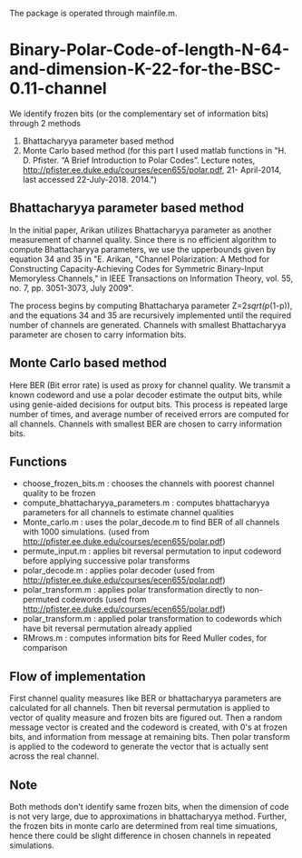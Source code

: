 The package is operated through mainfile.m.

# Binary-Polar-Code-of-length-N-64-and-dimension-K-22-for-the-BSC-0.11-channel

We identify frozen bits (or the complementary set of information bits) through 2 methods
1. Bhattacharyya parameter based method
2. Monte Carlo based method (for this part I used matlab functions in "H. D. Pfister. “A Brief Introduction to Polar Codes”. Lecture notes, http://pfister.ee.duke.edu/courses/ecen655/polar.pdf, 21- April-2014, last accessed 22-July-2018. 2014.")

## Bhattacharyya parameter based method
In the initial paper, Arikan utilizes Bhattacharyya parameter as another measurement of channel quality. Since there is no efficient algorithm to compute Bhattacharyya parameters, we use the upperbounds given by equation 34 and 35 in "E. Arikan, "Channel Polarization: A Method for Constructing Capacity-Achieving Codes for Symmetric Binary-Input Memoryless Channels," in IEEE Transactions on Information Theory, vol. 55, no. 7, pp. 3051-3073, July 2009".

The process begins by computing Bhattacharya parameter Z=2*sqrt(p*(1-p)), and the equations 34 and 35 are recursively implemented until the required number of channels are generated. Channels with smallest Bhattacharyya parameter are chosen to carry information bits.

## Monte Carlo based method 
Here BER (Bit error rate) is used as proxy for channel quality. We transmit a known codeword and use a polar decoder estimate the output bits, while using genie-aided decisions for output bits. This process is repeated large number of times, and average number of received errors are computed for all channels. Channels with smallest BER are chosen to carry information bits.


## Functions 
- choose_frozen_bits.m : chooses the channels with poorest channel quality to be frozen
- compute_bhattacharyya_parameters.m : computes bhattacharyya parameters for all channels to estimate channel qualities
- Monte_carlo.m : uses the polar_decode.m to find BER of all channels with 1000 simulations. (used from http://pfister.ee.duke.edu/courses/ecen655/polar.pdf)
- permute_input.m : applies bit reversal permutation to input codeword before applying successive polar transforms 
- polar_decode.m : applies polar decoder (used from http://pfister.ee.duke.edu/courses/ecen655/polar.pdf)
- polar_transform.m : applies polar transformation directly to non-permuted codewords (used from http://pfister.ee.duke.edu/courses/ecen655/polar.pdf)
- polar_transform.m : applied polar transformation to codewords which have bit reversal permutation already applied
- RMrows.m : computes information bits for Reed Muller codes, for comparison

## Flow of implementation
First channel quality measures like BER or bhattacharyya parameters are calculated for all channels. Then bit reversal permutation is applied to vector of quality measure and frozen bits are figured out.
Then a random message vector is created and the codeword is created, with 0's at frozen bits, and information from message at remaining bits. Then polar transform is applied to the codeword to generate the vector that is actually sent across the real channel.

## Note
Both methods don't identify same frozen bits, when the dimension of code is not very large, due to approximations in bhattacharyya method. Further, the frozen bits in monte carlo are determined from real time simuations, hence there could be slight difference in chosen channels in repeated simulations.
